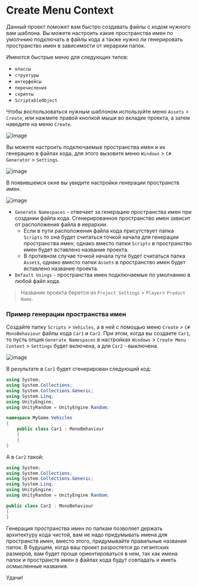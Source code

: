 # Create Menu Context

Данный проект поможет вам быстро создавать файлы с кодом нужного вам шаблона. Вы можете настроить какие пространства имен по умолчнию подключать в файлы кода а также нужно ли генерировать пространство имен в зависимости от иерархии папок.

Имеются быстрые меню для следующих типов:
- `классы`
- `структуры`
- `интерфейсы`
- `перечисления`
- `скрипты`
- `ScriptableObject`

Чтобы воспользоваться нужным шаблоном используйте меню `Assets` > `Create`, или нажмите правой кнопкой мыши во вкладке проекта, а затем наведите на меню `Create`.

![image](https://user-images.githubusercontent.com/5365111/200543731-31f671be-95ce-4440-97a4-0cf27a0a20f5.png)

Вы можете настроить подключаемые пространства имен и их генерацию в файлах кода, для этого вызовите меню `Windows` > `C# Generator` > `Settings`.

![image](https://user-images.githubusercontent.com/5365111/200572355-a7a55c1a-013a-42c1-818f-7ae653af6709.png)

В появившемся окне вы увидите настройки генерации пространств имен.

![image](https://user-images.githubusercontent.com/5365111/200572458-f158daec-6c00-4de2-a9e4-26e8711a38f7.png)

- `Generate Namespaces` - отвечает за генерацию пространства имен при создании файла кода. Сгенерированное пространство имен зависит от расположения файла в иерархии.
  - Если в пути расположения файла кода присутствует папка `Scripts` то она будет считаться точкой начала для генерации пространства имен, однако вместо папки `Scripts` в пространство имен будет вставлено название проекта.
  - В противном случае точкой начала пути будет считаться папка `Assets`, однако вместо папки `Assets` в пространство имен будет вставлено название проекта.
- `Default Usings` - пространства имен подключаемые по умолчанию в любой файл кода.

> Название проекта берется из `Project Settings` > `Player`> `Product Name`.

### Пример генерации пространства имен
Создайте папку `Scripts` > `Vehicles`, а в ней с помощью меню `Create` > `C# MonoBehaviour` файлы кода `Car1` и `Car2`. При этом, когда вы создаете `Car1`, то пусть опция `Generate Namespaces` в настройках `Windows` > `Create Menu Context` > `Settings` будет включена, а для `Car2` - выключена.

![image](https://user-images.githubusercontent.com/5365111/200547315-8bf04464-09ea-45be-b0c3-32845fa846da.png)

В результате в `Car1` будет сгенерирован следующий код:
```C#
using System;
using System.Collections;
using System.Collections.Generic;
using System.Linq;
using UnityEngine;
using UnityRandom = UnityEngine.Random;

namespace MyGame.Vehicles
{
	public class Car1 : MonoBehaviour
	{
	}
}
```

А в `Car2` такой:
```C#
using System;
using System.Collections;
using System.Collections.Generic;
using System.Linq;
using UnityEngine;
using UnityRandom = UnityEngine.Random;

public class Car2 : MonoBehaviour
{
}
```

Генерация пространства имен по папкам позволяет держать архитектуру кода чистой, вам не надо придумывать имена для пространств имен, вместо этого, придумывайте правильные названия папок. В будущем, когда ваш проект разростется до гигантских размеров, вам будет проще ориентироваться в нем, так как имена папок и пространств имен в файлах кода будут совпадать и иметь осмысленные названия.

Удачи!
